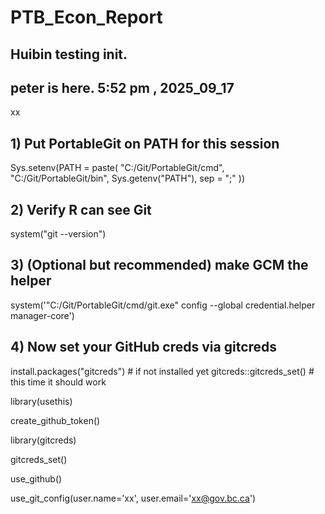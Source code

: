 # PTB_Econ_Report

## Huibin testing init.
## peter is here.  5:52 pm , 2025_09_17

  xx


## 1) Put PortableGit on PATH for this session
Sys.setenv(PATH = paste(
  "C:/Git/PortableGit/cmd",
  "C:/Git/PortableGit/bin",
  Sys.getenv("PATH"),
  sep = ";"
))

## 2) Verify R can see Git
system("git --version")

## 3) (Optional but recommended) make GCM the helper
system('"C:/Git/PortableGit/cmd/git.exe" config --global credential.helper manager-core')

## 4) Now set your GitHub creds via gitcreds
install.packages("gitcreds")       # if not installed yet
gitcreds::gitcreds_set()           # this time it should work


library(usethis)


create_github_token()

library(gitcreds)

gitcreds_set()

use_github()

use_git_config(user.name='xx', user.email='xx@gov.bc.ca')
